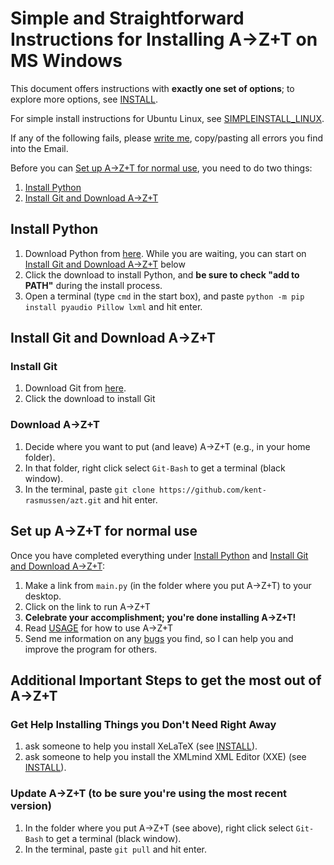 # Simple and Straightforward Instructions for Installing A→Z+T on MS Windows
This document offers instructions with **exactly one set of options**; to explore more options, see [INSTALL](INSTALL.md).

For simple install instructions for Ubuntu Linux, see [SIMPLEINSTALL_LINUX](SIMPLEINSTALL_LINUX.md).

If any of the following fails, please [write me](BUGS.md), copy/pasting all errors you find into the Email.

Before you can [Set up A→Z+T for normal use](#set-up-azt-for-normal-use), you need to do two things:
1. [Install Python](#install-python)
2. [Install Git and Download A→Z+T](#install-git-and-download-azt)

## Install Python
1. Download Python from [here](https://www.python.org/ftp/python/3.6.8/python-3.6.8-amd64.exe). While you are waiting, you can start on [Install Git and Download A→Z+T](#install-git-and-download-azt) below
2. Click the download to install Python, and **be sure to check "add to PATH"** during the install process.
3. Open a terminal (type `cmd` in the start box), and paste `python -m pip install pyaudio Pillow lxml` and hit enter.

## Install Git and Download A→Z+T

### Install Git
1. Download Git from [here](https://git-scm.com/download/win).
2. Click the download to install Git

### Download A→Z+T
1. Decide where you want to put (and leave) A→Z+T (e.g., in your home folder).
2. In that folder, right click select `Git-Bash` to get a terminal (black window).
3. In the terminal, paste `git clone https://github.com/kent-rasmussen/azt.git` and hit enter.

## Set up A→Z+T for normal use
Once you have completed everything under [Install Python](#install-python) and [Install Git and Download A→Z+T](#install-git-and-download-azt):
1. Make a link from `main.py` (in the folder where you put A→Z+T) to your desktop.
2. Click on the link to run A→Z+T
3. **Celebrate your accomplishment; you're done installing A→Z+T!**
4. Read [USAGE](USAGE.md) for how to use A→Z+T
5. Send me information on any [bugs](BUGS.md) you find, so I can help you and improve the program for others.

## Additional Important Steps to get the most out of A→Z+T

### Get Help Installing Things you Don't Need Right Away
1. ask someone to help you install XeLaTeX (see [INSTALL](INSTALL.md)).
2. ask someone to help you install the XMLmind XML Editor (XXE) (see [INSTALL](INSTALL.md)).

### Update A→Z+T (to be sure you're using the most recent version)
1. In the folder where you put A→Z+T (see above), right click select `Git-Bash` to get a terminal (black window).
2. In the terminal, paste `git pull` and hit enter.
